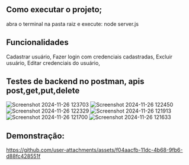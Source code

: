 ## Como executar o projeto;  
abra o terminal na pasta raiz e execute: node server.js

## Funcionalidades
 Cadastrar usuário,
 Fazer login com credenciais cadastradas,
 Excluir usuário,
 Editar credenciais do usuário,

## Testes de backend no postman, apis post,get,put,delete

![Screenshot 2024-11-26 123703](https://github.com/user-attachments/assets/35e41756-e12d-441a-a5fb-dc20c81d562f)
![Screenshot 2024-11-26 122450](https://github.com/user-attachments/assets/33bf4d82-bba9-4ba7-906d-ce5066283a66)
![Screenshot 2024-11-26 122329](https://github.com/user-attachments/assets/137c0a60-f6cf-4247-bf19-f557ac3916a2)
![Screenshot 2024-11-26 121913](https://github.com/user-attachments/assets/dea23eaa-e187-4851-9133-7948d8be0f63)
![Screenshot 2024-11-26 121700](https://github.com/user-attachments/assets/df42b1b6-ef1d-4efa-abbf-e9718a29c5c8)
![Screenshot 2024-11-26 121633](https://github.com/user-attachments/assets/a32479e0-6aea-4228-ab62-ed0088dad271)


## Demonstração:
https://github.com/user-attachments/assets/f04aacfb-11dc-4b68-9fb6-d88fc428551f

